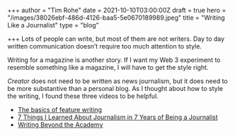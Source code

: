 +++
author = "Tim Rohe"
date = 2021-10-10T03:00:00Z
draft = true
hero = "/images/38026ebf-486d-4126-baa5-5e0670189989.jpeg"
title = "Writing Like a Journalist"
type = "blog"

+++
Lots of people can write, but most of them are not writers. Day to day written communication doesn’t require too much attention to style.

Writing for a magazine is another story. If I want my Web 3 experiment to resemble something like a magazine, I will have to get the style right.

_Creator_ does not need to be written as news journalism, but it does need to be more substantive than a personal blog. As I thought about how to style the writing, I found these three videos to be helpful.

* [The basics of feature writing](https://youtu.be/g3v6raB0FYI)
* [7 Things I Learned About Journalism in 7 Years of Being a Journalist](https://youtu.be/Rr7povAInwQ)
* [Writing Beyond the Academy](https://youtu.be/aFwVf5a3pZM) 